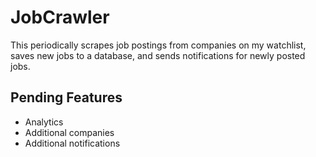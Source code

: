 # JobCrawler
 This periodically scrapes job postings from companies on my watchlist, saves new jobs to a database, and sends notifications for newly posted jobs.

## Pending Features
- Analytics
- Additional companies
- Additional notifications

